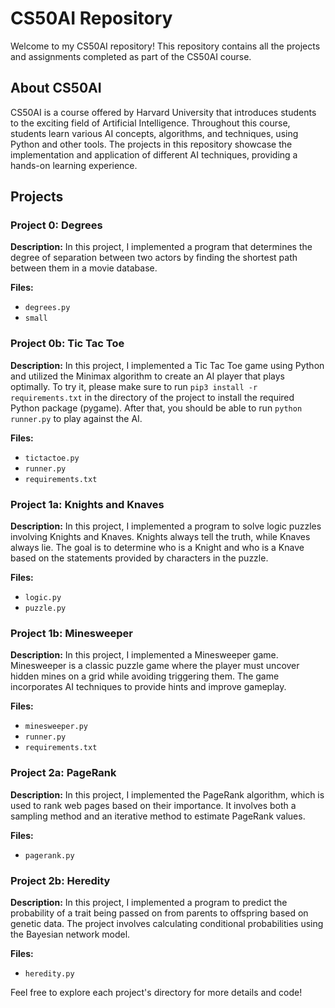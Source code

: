 # CS50AI Repository

Welcome to my CS50AI repository! This repository contains all the projects and assignments completed as part of the CS50AI course.

## About CS50AI

CS50AI is a course offered by Harvard University that introduces students to the exciting field of Artificial Intelligence. Throughout this course, students learn various AI concepts, algorithms, and techniques, using Python and other tools. The projects in this repository showcase the implementation and application of different AI techniques, providing a hands-on learning experience.

## Projects

### Project 0: Degrees

**Description:** In this project, I implemented a program that determines the degree of separation between two actors by finding the shortest path between them in a movie database.

**Files:**
- `degrees.py`
- `small`

### Project 0b: Tic Tac Toe

**Description:** In this project, I implemented a Tic Tac Toe game using Python and utilized the Minimax algorithm to create an AI player that plays optimally. To try it, please make sure to run `pip3 install -r requirements.txt` in the directory of the project to install the required Python package (pygame). After that, you should be able to run `python runner.py` to play against the AI.

**Files:**
- `tictactoe.py`
- `runner.py`
- `requirements.txt`

### Project 1a: Knights and Knaves

**Description:** In this project, I implemented a program to solve logic puzzles involving Knights and Knaves. Knights always tell the truth, while Knaves always lie. The goal is to determine who is a Knight and who is a Knave based on the statements provided by characters in the puzzle.

**Files:**
- `logic.py`
- `puzzle.py`

### Project 1b: Minesweeper

**Description:** In this project, I implemented a Minesweeper game. Minesweeper is a classic puzzle game where the player must uncover hidden mines on a grid while avoiding triggering them. The game incorporates AI techniques to provide hints and improve gameplay.

**Files:**
- `minesweeper.py`
- `runner.py`
- `requirements.txt`

### Project 2a: PageRank

**Description:** In this project, I implemented the PageRank algorithm, which is used to rank web pages based on their importance. It involves both a sampling method and an iterative method to estimate PageRank values.

**Files:**
- `pagerank.py`

### Project 2b: Heredity

**Description:** In this project, I implemented a program to predict the probability of a trait being passed on from parents to offspring based on genetic data. The project involves calculating conditional probabilities using the Bayesian network model.

**Files:**
- `heredity.py`

Feel free to explore each project's directory for more details and code!
